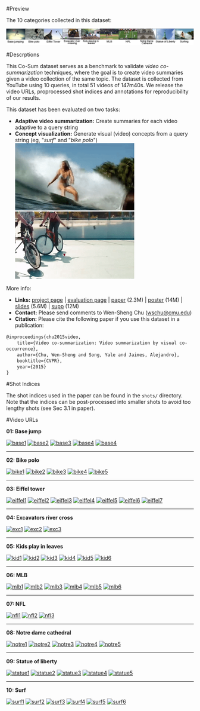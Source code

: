 #Preview

The 10 categories collected in this dataset:

![](teaser/im_dataset.png)

#Descrptions

This Co-Sum dataset serves as a benchmark to validate *video co-summarization* techniques, where the goal is to create video summaries given a video collection of the same topic. The dataset is collected from YouTube using 10 queries, in total 51 videos of 147m40s. We release the video URLs, proprocessed shot indices and annotations for reproducibility of our results. 

This dataset has been evaluated on two tasks:
- **Adaptive video summarization:** Create summaries for each video adaptive to a query string
- **Concept visualization:** Generate visual (video) concepts from a query string (eg, "*surf*" and "*bike polo*")
![](teaser/surf.gif)
![](teaser/bike.gif)

More info:
- **Links:** [project page](http://ochoa.pc.cs.cmu.edu/wschu/project_cosum.html) | 
[evaluation page](http://ochoa.pc.cs.cmu.edu/wschu/cosum/) | 
[paper](http://www.cv-foundation.org/openaccess/content_cvpr_2015/papers/Chu_Video_Co-Summarization_Video_2015_CVPR_paper.pdf) (2.3M) | 
[poster](http://ochoa.pc.cs.cmu.edu/wschu/papers/doc/cvpr15_cosum_poster_low.pdf) (14M) | 
[slides](http://ochoa.pc.cs.cmu.edu/wschu/papers/doc/cvpr15_cosum_slides_low.pdf) (5.6M) | 
[supp](http://ochoa.pc.cs.cmu.edu/wschu/papers/doc/cvpr15-cosum-supp.pdf) (12M)
- **Contact:** Please send comments to Wen-Sheng Chu (wschu@cmu.edu)
- **Citation:** Please cite the following paper if you use this dataset in a publication:
```
@inproceedings{chu2015video,
    title={Video co-summarization: Video summarization by visual co-occurrence},
    author={Chu, Wen-Sheng and Song, Yale and Jaimes, Alejandro},
    booktitle={CVPR},
    year={2015}
}
```

#Shot Indices

The shot indices used in the paper can be found in the `shots/` directory.
Note that the indices can be post-processed into smaller shots to avoid too lengthy shots (see Sec 3.1 in paper).


#Video URLs

**01: Base jump**

[![base1](http://img.youtube.com/vi/iD4qsWnjsNU/0.jpg)](http://www.youtube.com/watch?v=iD4qsWnjsNU)
[![base2](http://img.youtube.com/vi/iMCcnA9ifqg/0.jpg)](http://www.youtube.com/watch?v=iMCcnA9ifqg)
[![base3](http://img.youtube.com/vi/hdGi6Bt5r6g/0.jpg)](http://www.youtube.com/watch?v=hdGi6Bt5r6g)
[![base4](http://img.youtube.com/vi/iqZUoZpRv3A/0.jpg)](http://www.youtube.com/watch?v=iqZUoZpRv3A)
[![base4](http://img.youtube.com/vi/uAfYbzL90Mo/0.jpg)](http://www.youtube.com/watch?v=uAfYbzL90Mo)

-----------------------------
**02: Bike polo**

[![bike1](http://img.youtube.com/vi/MxdoepwKttY/0.jpg)](http://www.youtube.com/watch?v=MxdoepwKttY)
[![bike2](http://img.youtube.com/vi/Gc8-RMWZ99o/0.jpg)](http://www.youtube.com/watch?v=Gc8-RMWZ99o)
[![bike3](http://img.youtube.com/vi/sUji156WbuM/0.jpg)](http://www.youtube.com/watch?v=sUji156WbuM)
[![bike4](http://img.youtube.com/vi/VV18GUOcTps/0.jpg)](http://www.youtube.com/watch?v=VV18GUOcTps)
[![bike5](http://img.youtube.com/vi/7axu6Ndocfo/0.jpg)](http://www.youtube.com/watch?v=7axu6Ndocfo)

-----------------------------
**03: Eiffel tower**

[![eiffel1](http://img.youtube.com/vi/dRjHJCbKWQA/0.jpg)](http://www.youtube.com/watch?v=dRjHJCbKWQA)
[![eiffel2](http://img.youtube.com/vi/Xvrzfkb6AD8/0.jpg)](http://tune.pk/video/4434726/eiffel-tower-paris-france)
[![eiffel3](http://img.youtube.com/vi/cB9ZOaPKPCw/0.jpg)](http://www.youtube.com/watch?v=cB9ZOaPKPCw)
[![eiffel4](http://img.youtube.com/vi/S1bkBxR-I5A/0.jpg)](http://www.youtube.com/watch?v=S1bkBxR-I5A)
[![eiffel5](http://img.youtube.com/vi/9W8qkf96Hp8/0.jpg)](http://www.youtube.com/watch?v=9W8qkf96Hp8)
[![eiffel6](http://img.youtube.com/vi/zAZHQUOgnFE/0.jpg)](http://www.youtube.com/watch?v=zAZHQUOgnFE)
[![eiffel7](http://img.youtube.com/vi/tv5fKAFdykM/0.jpg)](http://www.youtube.com/watch?v=tv5fKAFdykM)

-----------------------------
**04: Excavators river cross**

[![exc1](http://img.youtube.com/vi/V6zayRd0Vw/0.jpg)](http://www.youtube.com/watch?v=V6zayRd0Vw)
[![exc2](http://img.youtube.com/vi/zJM8KS4B3EU/0.jpg)](http://www.youtube.com/watch?v=zJM8KS4B3EU)
[![exc3](http://img.youtube.com/vi/G4NqTH6xDTg/0.jpg)](http://www.youtube.com/watch?v=G4NqTH6xDTg)

-----------------------------
**05: Kids play in leaves**

[![kid1](http://img.youtube.com/vi/jaXcwfsfAhk/0.jpg)](http://www.youtube.com/watch?v=jaXcwfsfAhk)
[![kid2](http://img.youtube.com/vi/2PaYyXwUN40/0.jpg)](http://www.youtube.com/watch?v=2PaYyXwUN40)
[![kid3](http://img.youtube.com/vi/uBYAhZtRFj0/0.jpg)](http://www.youtube.com/watch?v=uBYAhZtRFj0)
[![kid4](http://img.youtube.com/vi/jaXcwfsfAhk/0.jpg)](http://www.youtube.com/watch?v=jaXcwfsfAhk)
[![kid5](http://img.youtube.com/vi/_4PxXDglJYI/0.jpg)](http://www.youtube.com/watch?v=_4PxXDglJYI)
[![kid6](http://img.youtube.com/vi/Zw2CxfFaiRI/0.jpg)](http://www.youtube.com/watch?v=Zw2CxfFaiRI)

-----------------------------
**06: MLB**

[![mlb1](http://img.youtube.com/vi/ghtNQgSdSjU/0.jpg)](http://www.youtube.com/watch?v=ghtNQgSdSjU)
[![mlb2](http://img.youtube.com/vi/40v3Wxla_YQ/0.jpg)](http://www.youtube.com/watch?v=40v3Wxla_YQ)
[![mlb3](http://img.youtube.com/vi/a3lUwwZH1-s/0.jpg)](http://www.youtube.com/watch?v=a3lUwwZH1-s)
[![mlb4](http://img.youtube.com/vi/40ZbleWCCC8/0.jpg)](http://www.youtube.com/watch?v=40ZbleWCCC8)
[![mlb5](http://img.youtube.com/vi/T3mWQF7CHpY/0.jpg)](http://www.youtube.com/watch?v=T3mWQF7CHpY)
[![mlb6](http://img.youtube.com/vi/u-IcI51WxTA/0.jpg)](http://www.youtube.com/watch?v=u-IcI51WxTA)

-----------------------------
**07: NFL**

[![nfl1](http://img.youtube.com/vi/mBEb4LOAJ1s/0.jpg)](http://www.youtube.com/watch?v=mBEb4LOAJ1s)
[![nfl2](http://img.youtube.com/vi/8OeNn4Zu6rI/0.jpg)](http://www.youtube.com/watch?v=8OeNn4Zu6rI)
[![nfl3](http://img.youtube.com/vi/sdmu-WVZe70/0.jpg)](http://www.youtube.com/watch?v=sdmu-WVZe70)

-----------------------------
**08: Notre dame cathedral**

[![notre1](http://img.youtube.com/vi/1Wfs2Pi2_tA/0.jpg)](http://www.youtube.com/watch?v=1Wfs2Pi2_tA)
[![notre2](http://img.youtube.com/vi/3JrzPSNmT8E/0.jpg)](http://www.youtube.com/watch?v=3JrzPSNmT8E)
[![notre3](http://img.youtube.com/vi/Dzqyip0pbw0/0.jpg)](http://www.youtube.com/watch?v=Dzqyip0pbw0)
[![notre4](http://img.youtube.com/vi/fpWwESIbgqA/0.jpg)](http://www.youtube.com/watch?v=fpWwESIbgqA)
[![notre5](http://img.youtube.com/vi/wU6TfFTxQDE/0.jpg)](http://www.youtube.com/watch?v=wU6TfFTxQDE)

-----------------------------
**09: Statue of liberty**

[![statue1](http://img.youtube.com/vi/1Wfs2Pi2_tA/0.jpg)](http://www.youtube.com/watch?v=1Wfs2Pi2_tA)
[![statue2](http://img.youtube.com/vi/muP0gvylsRM/0.jpg)](http://www.youtube.com/watch?v=muP0gvylsRM)
[![statue3](http://img.youtube.com/vi/4g8T07365oQ/0.jpg)](http://www.youtube.com/watch?v=4g8T07365oQ)
[![statue4](http://img.youtube.com/vi/onY6D1YsGcg/0.jpg)](http://www.youtube.com/watch?v=onY6D1YsGcg)
[![statue5](http://img.youtube.com/vi/5CRXa52cPjA/0.jpg)](http://www.youtube.com/watch?v=5CRXa52cPjA)

-----------------------------
**10: Surf**

[![surf1](http://img.youtube.com/vi/5KtMiLDd7Wo/0.jpg)](http://www.youtube.com/watch?v=5KtMiLDd7Wo)
[![surf2](http://img.youtube.com/vi/Z32qL2MRkJM/0.jpg)](http://www.youtube.com/watch?v=Z32qL2MRkJM)
[![surf3](http://img.youtube.com/vi/7RYzCWWZpBA/0.jpg)](http://www.youtube.com/watch?v=7RYzCWWZpBA)
[![surf4](http://img.youtube.com/vi/HGjky5U64LM/0.jpg)](http://www.youtube.com/watch?v=HGjky5U64LM)
[![surf5](http://img.youtube.com/vi/WF1GZVlQ0t8/0.jpg)](http://www.youtube.com/watch?v=WF1GZVlQ0t8)
[![surf6](http://img.youtube.com/vi/a3T3KdTWTwU/0.jpg)](http://www.youtube.com/watch?v=a3T3KdTWTwU)
